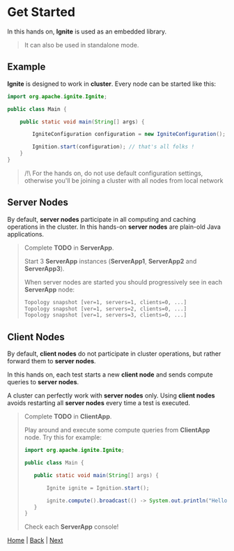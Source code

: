 # Get Started

In this hands on, **Ignite** is used as an embedded library.
>It can also be used in standalone mode.

## Example

**Ignite** is designed to work in **cluster**. Every node can be started like this:

```java
import org.apache.ignite.Ignite;

public class Main {

    public static void main(String[] args) {

        IgniteConfiguration configuration = new IgniteConfiguration();

        Ignition.start(configuration); // that's all folks !
    }
}
```
>/!\ For the hands on, do not use default configuration settings, otherwise you'll be joining a cluster with all nodes from local network

## Server Nodes

By default, **server nodes** participate in all computing and caching operations in the cluster.
In this hands-on **server nodes** are plain-old Java applications.

>Complete **TODO** in **ServerApp**.
>
>Start 3 **ServerApp** instances (**ServerApp1**, **ServerApp2** and **ServerApp3**).
>
>When server nodes are started you should progressively see in each **ServerApp** node:
>
>```bash
>Topology snapshot [ver=1, servers=1, clients=0, ...]
>Topology snapshot [ver=1, servers=2, clients=0, ...]
>Topology snapshot [ver=1, servers=3, clients=0, ...]
>```

## Client Nodes

By default, **client nodes** do not participate in cluster operations, but rather forward them to **server nodes**.

In this hands on, each test starts a new **client node** and sends compute queries to **server nodes**.

A cluster can perfectly work with **server nodes** only. Using **client nodes** avoids restarting all **server nodes** every time a test is executed.

>Complete **TODO** in **ClientApp**.
>
>Play around and execute some compute queries from **ClientApp** node. Try this for example:
>
>```java
>import org.apache.ignite.Ignite;
>
>public class Main {
>
>    public static void main(String[] args) {
>
>        Ignite ignite = Ignition.start();
>
>        ignite.compute().broadcast(() -> System.out.println("Hello World"));
>    }
>}
>```
>Check each **ServerApp** console!


[Home](../readme.md) | [Back](./introduction.md) | [Next](./part1_compute-grid.md)
